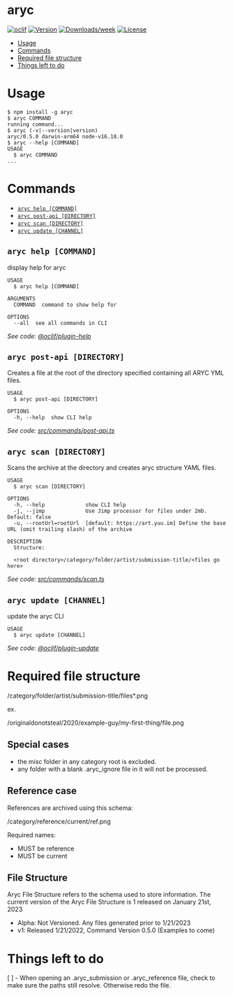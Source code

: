 aryc
====



[![oclif](https://img.shields.io/badge/cli-oclif-brightgreen.svg)](https://oclif.io)
[![Version](https://img.shields.io/npm/v/aryc.svg)](https://npmjs.org/package/aryc)
[![Downloads/week](https://img.shields.io/npm/dw/aryc.svg)](https://npmjs.org/package/aryc)
[![License](https://img.shields.io/npm/l/aryc.svg)](https://github.com/shishome/aryc/blob/master/package.json)

<!-- toc -->
* [Usage](#usage)
* [Commands](#commands)
* [Required file structure](#required-file-structure)
* [Things left to do](#things-left-to-do)
<!-- tocstop -->
# Usage
<!-- usage -->
```sh-session
$ npm install -g aryc
$ aryc COMMAND
running command...
$ aryc (-v|--version|version)
aryc/0.5.0 darwin-arm64 node-v16.18.0
$ aryc --help [COMMAND]
USAGE
  $ aryc COMMAND
...
```
<!-- usagestop -->
# Commands
<!-- commands -->
* [`aryc help [COMMAND]`](#aryc-help-command)
* [`aryc post-api [DIRECTORY]`](#aryc-post-api-directory)
* [`aryc scan [DIRECTORY]`](#aryc-scan-directory)
* [`aryc update [CHANNEL]`](#aryc-update-channel)

## `aryc help [COMMAND]`

display help for aryc

```
USAGE
  $ aryc help [COMMAND]

ARGUMENTS
  COMMAND  command to show help for

OPTIONS
  --all  see all commands in CLI
```

_See code: [@oclif/plugin-help](https://github.com/oclif/plugin-help/blob/v3.2.2/src/commands/help.ts)_

## `aryc post-api [DIRECTORY]`

Creates a file at the root of the directory specified containing all ARYC YML files.

```
USAGE
  $ aryc post-api [DIRECTORY]

OPTIONS
  -h, --help  show CLI help
```

_See code: [src/commands/post-api.ts](https://github.com/shishome/aryc/blob/v0.5.0/src/commands/post-api.ts)_

## `aryc scan [DIRECTORY]`

Scans the archive at the directory and creates aryc structure YAML files.

```
USAGE
  $ aryc scan [DIRECTORY]

OPTIONS
  -h, --help             show CLI help
  -j, --jimp             Use Jimp processor for files under 2mb. Default: false
  -u, --rootUrl=rootUrl  [default: https://art.yuu.im] Define the base URL (omit trailing slash) of the archive

DESCRIPTION
  Structure:

  <root directory>/category/folder/artist/submission-title/<files go here>
```

_See code: [src/commands/scan.ts](https://github.com/shishome/aryc/blob/v0.5.0/src/commands/scan.ts)_

## `aryc update [CHANNEL]`

update the aryc CLI

```
USAGE
  $ aryc update [CHANNEL]
```

_See code: [@oclif/plugin-update](https://github.com/oclif/plugin-update/blob/v1.3.10/src/commands/update.ts)_
<!-- commandsstop -->

# Required file structure

/category/folder/artist/submission-title/files*.png

ex.

/originaldonotsteal/2020/example-guy/my-first-thing/file.png

## Special cases

* the misc folder in any category root is excluded.
* any folder with a blank .aryc_ignore file in it will not be processed.

## Reference case

References are archived using this schema:

/category/reference/current/ref.png

Required names:
* MUST be reference
* MUST be current

## File Structure

Aryc File Structure refers to the schema used to store information. The current version of the Aryc File Structure is 1 released on January 21st, 2023

* Alpha: Not Versioned. Any files generated prior to 1/21/2023
* v1: Released 1/21/2022, Command Version 0.5.0 (Examples to come)

# Things left to do
[ ] - When opening an .aryc_submission or .aryc_reference file, check to make sure the paths still resolve. Otherwise redo the file.
